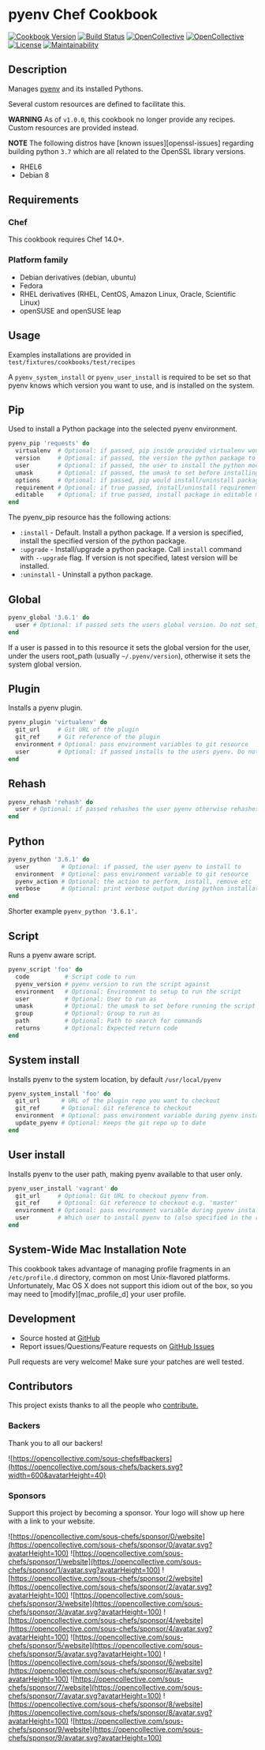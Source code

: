 # pyenv Chef Cookbook

[![Cookbook Version](https://img.shields.io/cookbook/v/pyenv.svg)](https://supermarket.chef.io/cookbooks/pyenv)
[![Build Status](https://img.shields.io/circleci/project/github/sous-chefs/pyenv/master.svg)](https://circleci.com/gh/sous-chefs/pyenv)
[![OpenCollective](https://opencollective.com/sous-chefs/backers/badge.svg)](#backers)
[![OpenCollective](https://opencollective.com/sous-chefs/sponsors/badge.svg)](#sponsors)
[![License](https://img.shields.io/badge/License-Apache%202.0-green.svg)](https://opensource.org/licenses/Apache-2.0)
[![Maintainability](https://api.codeclimate.com/v1/badges/693934e931aa1c52bfa0/maintainability)](https://codeclimate.com/github/sous-chefs/pyenv/maintainability)

## Description

Manages [pyenv][pyenv] and its installed Pythons.

Several custom resources are defined to facilitate this.

**WARNING** As of `v1.0.0`, this cookbook no longer provide any recipes. Custom resources are provided instead.

**NOTE** The following distros have [known issues][openssl-issues] regarding building python `3.7` which are all related to the OpenSSL library versions.

* RHEL6
* Debian 8

[openssl-issue]: https://github.com/pyenv/pyenv/wiki/Common-build-problems#error-the-python-ssl-extension-was-not-compiled-missing-the-openssl-lib

## Requirements

### Chef

This cookbook requires Chef 14.0+.

### Platform family

* Debian derivatives (debian, ubuntu)
* Fedora
* RHEL derivatives (RHEL, CentOS, Amazon Linux, Oracle, Scientific Linux)
* openSUSE and openSUSE leap

## Usage

Examples installations are provided in `test/fixtures/cookbooks/test/recipes`

A `pyenv_system_install` or `pyenv_user_install` is required to be set so that pyenv knows which version you want to use, and is installed on the system.

## Pip

Used to install a Python package into the selected pyenv environment.

```ruby
pyenv_pip 'requests' do
  virtualenv  # Optional: if passed, pip inside provided virtualenv would be used (by default system's pip)
  version     # Optional: if passed, the version the python package to install
  user        # Optional: if passed, the user to install the python module for
  umask       # Optional: if passed, the umask to set before installing the python module
  options     # Optional: if passed, pip would install/uninstall packages with given options
  requirement # Optional: if true passed, install/uninstall requirements file passed with name property
  editable    # Optional: if true passed, install package in editable mode
end
```

The pyenv_pip resource has the following actions:

* `:install` - Default. Install a python package. If a version is specified, install the specified version of the python package.
* `:upgrade` - Install/upgrade a python package. Call `install` command with `--upgrade` flag. If version is not specified, latest version will be installed.
* `:uninstall` - Uninstall a python package.

## Global

```ruby
pyenv_global '3.6.1' do
  user # Optional: if passed sets the users global version. Do not set, to set the systems global version
end
```

If a user is passed in to this resource it sets the global version for the user, under the users root_path (usually `~/.pyenv/version`), otherwise it sets the system global version.

## Plugin

Installs a pyenv plugin.

```ruby
pyenv_plugin 'virtualenv' do
  git_url     # Git URL of the plugin
  git_ref     # Git reference of the plugin
  environment # Optional: pass environment variables to git resource
  user        # Optional: if passed installs to the users pyenv. Do not set, to set installs to the system pyenv.
end
```

## Rehash

```ruby
pyenv_rehash 'rehash' do
  user # Optional: if passed rehashes the user pyenv otherwise rehashes the system pyenv
end
```

## Python

```ruby
pyenv_python '3.6.1' do
  user         # Optional: if passed, the user pyenv to install to
  environment  # Optional: pass environment variable to git resource
  pyenv_action # Optional: the action to perform, install, remove etc
  verbose      # Optional: print verbose output during python installation
end
```

Shorter example `pyenv_python '3.6.1'.`

## Script

Runs a pyenv aware script.

```ruby
pyenv_script 'foo' do
  code          # Script code to run
  pyenv_version # pyenv version to run the script against
  environment   # Optional: Environment to setup to run the script
  user          # Optional: User to run as
  umask         # Optional: the umask to set before running the script
  group         # Optional: Group to run as
  path          # Optional: Path to search for commands
  returns       # Optional: Expected return code
end
```

## System install

Installs pyenv to the system location, by default `/usr/local/pyenv`

```ruby
pyenv_system_install 'foo' do
  git_url      # URL of the plugin repo you want to checkout
  git_ref      # Optional: Git reference to checkout
  environment  # Optional: pass environment variable during pyenv installation
  update_pyenv # Optional: Keeps the git repo up to date
end
```

## User install

Installs pyenv to the user path, making pyenv available to that user only.

```ruby
pyenv_user_install 'vagrant' do
  git_url     # Optional: Git URL to checkout pyenv from.
  git_ref     # Optional: Git reference to checkout e.g. 'master'
  environment # Optional: pass environment variable during pyenv installation
  user        # Which user to install pyenv to (also specified in the resources name above)
end
```

## System-Wide Mac Installation Note

This cookbook takes advantage of managing profile fragments in an
`/etc/profile.d` directory, common on most Unix-flavored platforms.
Unfortunately, Mac OS X does not support this idiom out of the box,
so you may need to [modify][mac_profile_d] your user profile.

## Development

* Source hosted at [GitHub](https://github.com/sous-chefs/pyenv)
* Report issues/Questions/Feature requests on [GitHub Issues](https://github.com/sous-chefs/pyenv)

Pull requests are very welcome! Make sure your patches are well tested.

## Contributors

This project exists thanks to all the people who [contribute.](https://opencollective.com/sous-chefs/contributors.svg?width=890&button=false)

### Backers

Thank you to all our backers!

![https://opencollective.com/sous-chefs#backers](https://opencollective.com/sous-chefs/backers.svg?width=600&avatarHeight=40)

### Sponsors

Support this project by becoming a sponsor. Your logo will show up here with a link to your website.

![https://opencollective.com/sous-chefs/sponsor/0/website](https://opencollective.com/sous-chefs/sponsor/0/avatar.svg?avatarHeight=100)
![https://opencollective.com/sous-chefs/sponsor/1/website](https://opencollective.com/sous-chefs/sponsor/1/avatar.svg?avatarHeight=100)
![https://opencollective.com/sous-chefs/sponsor/2/website](https://opencollective.com/sous-chefs/sponsor/2/avatar.svg?avatarHeight=100)
![https://opencollective.com/sous-chefs/sponsor/3/website](https://opencollective.com/sous-chefs/sponsor/3/avatar.svg?avatarHeight=100)
![https://opencollective.com/sous-chefs/sponsor/4/website](https://opencollective.com/sous-chefs/sponsor/4/avatar.svg?avatarHeight=100)
![https://opencollective.com/sous-chefs/sponsor/5/website](https://opencollective.com/sous-chefs/sponsor/5/avatar.svg?avatarHeight=100)
![https://opencollective.com/sous-chefs/sponsor/6/website](https://opencollective.com/sous-chefs/sponsor/6/avatar.svg?avatarHeight=100)
![https://opencollective.com/sous-chefs/sponsor/7/website](https://opencollective.com/sous-chefs/sponsor/7/avatar.svg?avatarHeight=100)
![https://opencollective.com/sous-chefs/sponsor/8/website](https://opencollective.com/sous-chefs/sponsor/8/avatar.svg?avatarHeight=100)
![https://opencollective.com/sous-chefs/sponsor/9/website](https://opencollective.com/sous-chefs/sponsor/9/avatar.svg?avatarHeight=100)

[pyenv]: https://github.com/pyenv/pyenv
